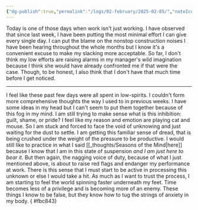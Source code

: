 ```yaml
---
{"dg-publish":true,"permalink":"/logs/02-february/2025-02-05/","noteIcon":"","created":"2025-02-05"}
---
```


Today is one of those days when work isn't just working. I have observed that since last week, I have been putting the most minimal effort I can give every single day. I can put the blame on the nonstop construction noises I have been hearing throughout the whole months but I know it's a convenient excuse to make my slacking more acceptable. So far, I don't think my low efforts are raising alarms in my manager's wild imagination because I think she would have already confronted me if that were the case. Though, to be honest, I also think that I don't have that much time before I get noticed.

---
I feel like these past few days were all spent in low-spirits. I couldn't form more comprehensive thoughts the way I used to in previous weeks. I have some ideas in my head but I can't seem to put them together because of this fog in my mind. I am still trying to make sense what is this inhibition: guilt, shame, or pride? I feel like my reason and emotion are playing cat and mouse. So I am stuck and forced to face the void of unknowing and just waiting for the dust to settle. I am getting this familiar sense of dread, that is being crushed under the weight of the pressure to be productive. I would still like to practice in what I said [[_thoughts/Seasons of the Mind\|here]] because I know that I am in this state of suspension *and I am just here to bear it.* But then again, the nagging voice of duty, because of what I just mentioned above, is about to raise red flags and endanger my performance at work. There is this sense that I must start to be active in processing this unknown or else I would take a hit. As much as I want to trust the process, I am starting to feel the world spinning faster underneath my feet. Time becomes less of a privilege and is becoming more of an enemy. These things I know to be false, but they know how to tug the strings of anxiety in my body.
{ #fbc843}
